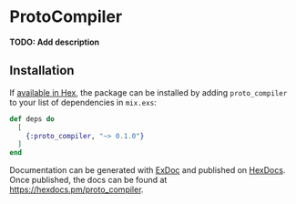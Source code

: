 # ProtoCompiler

**TODO: Add description**

## Installation

If [available in Hex](https://hex.pm/docs/publish), the package can be installed
by adding `proto_compiler` to your list of dependencies in `mix.exs`:

```elixir
def deps do
  [
    {:proto_compiler, "~> 0.1.0"}
  ]
end
```

Documentation can be generated with [ExDoc](https://github.com/elixir-lang/ex_doc)
and published on [HexDocs](https://hexdocs.pm). Once published, the docs can
be found at <https://hexdocs.pm/proto_compiler>.

